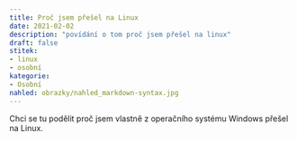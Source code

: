 ```yaml
---
title: Proč jsem přešel na Linux
date: 2021-02-02
description: "povídání o tom proč jsem přešel na linux"
draft: false
stitek:
- linux
- osobní
kategorie: 
- Osobní
nahled: obrazky/nahled_markdown-syntax.jpg
---
```

Chci se tu podělit proč jsem vlastně z operačního systému Windows přešel na Linux.

